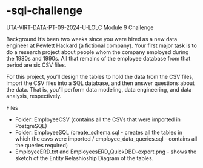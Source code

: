 # -sql-challenge
UTA-VIRT-DATA-PT-09-2024-U-LOLC Module 9 Challenge

Background
It’s been two weeks since you were hired as a new data engineer at Pewlett Hackard (a fictional company). Your first major task is to do a research project about people whom the company employed during the 1980s and 1990s. All that remains of the employee database from that period are six CSV files.

For this project, you’ll design the tables to hold the data from the CSV files, import the CSV files into a SQL database, and then answer questions about the data. That is, you’ll perform data modeling, data engineering, and data analysis, respectively.

Files  
- Folder: EmployeeCSV (contains all the CSVs that were imported in PostgreSQL)
- Folder: EmployeeSQL (create_schema.sql - creates all the tables in which the csvs were imported / employee_data_queries.sql - contains all the queries required)
- EmployeeERD.txt and EmployeesERD_QuickDBD-export.png - shows the sketch of the Entity Relashioship Diagram of the tables. 
          
